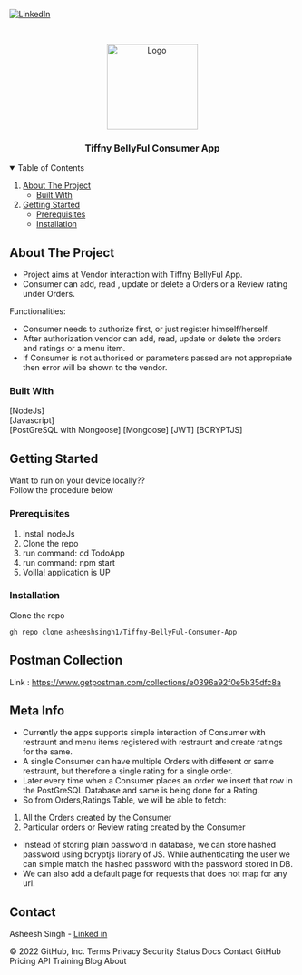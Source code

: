 <!-- # Tiffny-BellyFul-Consumer-App -->
[![LinkedIn][linkedin-shield]][linkedin-url]


<!-- PROJECT LOGO -->
<br />
<p align="center">
  <a href="https://1drv.ms/u/s!Ar_vfbHCB9exc2gL-vC3tKlqaXo?e=QzYVfC">
    <img src="https://en.pimg.jp/060/799/223/1/60799223.jpg" alt="Logo" width="160" height="150">
  </a>

  <h3 align="center">Tiffny BellyFul Consumer App</h3>

  
  </p>
</p>



<!-- TABLE OF CONTENTS -->
<details open="open">
  <summary>Table of Contents</summary>
  <ol>
    <li>
      <a href="#about-the-project">About The Project</a>
      <ul>
        <li><a href="#built-with">Built With</a></li>
      </ul>
    </li>
    <li>
      <a href="#getting-started">Getting Started</a>
      <ul>
        <li><a href="#prerequisites">Prerequisites</a></li>
        <li><a href="#installation">Installation</a></li>
      </ul>
    </li>
  </ol>
</details>



<!-- ABOUT THE PROJECT -->
## About The Project
* Project aims at Vendor interaction with Tiffny BellyFul App.
* Consumer can add, read , update or delete a Orders or a Review rating under Orders.



Functionalities:
* Consumer needs to authorize first, or just register himself/herself.
* After authorization vendor can add, read, update or delete the orders and ratings or a menu item.
* If Consumer is not authorised or parameters passed are not appropriate then error will be shown to the vendor.

### Built With
[NodeJs]    
[Javascript]  
[PostGreSQL with Mongoose]
[Mongoose]
[JWT]
[BCRYPTJS]

<!-- GETTING STARTED -->
## Getting Started

Want to run on your device locally??    
Follow the procedure below

### Prerequisites

1. Install nodeJs
2. Clone the repo
3. run command: cd TodoApp
4. run command: npm start
5. Voilla! application is UP


### Installation

Clone the repo
   ```sh
   gh repo clone asheeshsingh1/Tiffny-BellyFul-Consumer-App
   ```



## Postman Collection

Link : https://www.getpostman.com/collections/e0396a92f0e5b35dfc8a
<!-- 
## Schema
Please visit : 
https://dbdiagram.io/d/625899302514c9790333d49e -->


## Meta Info
* Currently the apps supports simple interaction of Consumer with restraunt and menu items registered with restraunt and create ratings for the same.
* A single Consumer can have multiple Orders with different or same restraunt, but therefore a single rating for a single order.
* Later every time when a Consumer places an order we insert that row in the PostGreSQL Database and same is being done for a Rating.
* So from Orders,Ratings Table, we will be able to fetch:

<ol>
    <li>All the Orders created by the Consumer</li>
    <li>Particular orders or Review rating created by the Consumer</li>
</ol>

* Instead of storing plain password in database, we can store hashed password using bcryptjs library of JS. While authenticating the user we can simple match the hashed password with the password stored in DB.
* We can also add a default page for requests that does not map for any url.

<!-- CONTACT -->
## Contact

Asheesh Singh - [Linked in](https://www.linkedin.com/in/asheeshsingh1/)




[linkedin-shield]: https://img.shields.io/badge/-LinkedIn-black.svg?style=for-the-badge&logo=linkedin&colorB=555
[linkedin-url]: https://github.com/asheeshsingh1/
© 2022 GitHub, Inc.
Terms
Privacy
Security
Status
Docs
Contact GitHub
Pricing
API
Training
Blog
About
